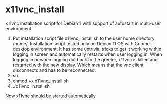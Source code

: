 <meta name="google-site-verification" content="S-7wz-wI5zRZucz0Gt3tF0m-VZDZGzvJndaW3EfOwi4" />

# x11vnc_install
x11vnc installation script for Debian11 with support of autostart in multi-user environment

1. Put installation script file x11vnc_install.sh to the user home directory /home/<username>. Installation script tested only on Debian 11 OS with Gnome desktop environment. It has some untrivial tricks to get it working within logging in screen and automatically restarts when user logging in. When logging in or when logging out back to the greeter, x11vnc is killed and restarted with the new display. Which means that the vnc client disconnects and has to be reconnected.
3. su
4. chmod +x x11vnc_install.sh
5. ./x11vnc_install.sh

Now x11vnc should be started automatically
